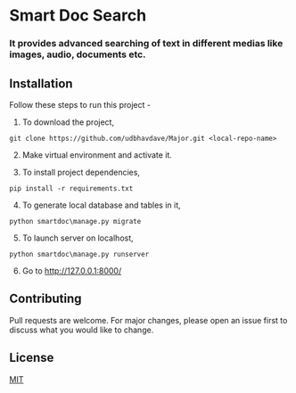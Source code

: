 # Smart Doc Search

### It provides advanced searching of text in different medias like images, audio, documents etc.

## Installation

Follow these steps to run this project -

1. To download the project,

```
git clone https://github.com/udbhavdave/Major.git <local-repo-name>
```

2. Make virtual environment and activate it.

3. To install project dependencies,

```
pip install -r requirements.txt
```

4. To generate local database and tables in it,

```
python smartdoc\manage.py migrate
```

5. To launch server on localhost,

```
python smartdoc\manage.py runserver

```

6. Go to http://127.0.0.1:8000/

## Contributing

Pull requests are welcome. For major changes, please open an issue first to discuss what you would like to change.

## License

[MIT](https://choosealicense.com/licenses/mit/)
